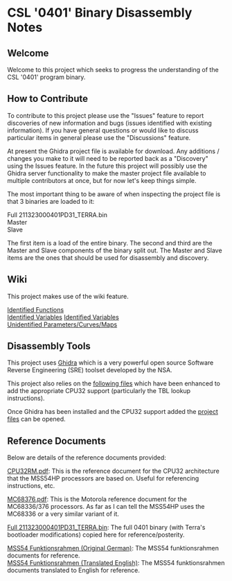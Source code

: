 CSL '0401' Binary Disassembly Notes
======
## Welcome
Welcome to this project which seeks to progress the understanding of the CSL '0401' program binary.

## How to Contribute
To contribute to this project please use the "Issues" feature to report discoveries of new information and bugs (issues identified with existing information). If you have general questions or would like to discuss particular items in general please use the "Discussions" feature.

At present the Ghidra project file is available for download. Any additions / changes you make to it will need to be reported back as a "Discovery" using the Issues feature. In the future this project will possibly use the Ghidra server functionality to make the master project file available to multiple contributors at once, but for now let's keep things simple.

The most important thing to be aware of when inspecting the project file is that 3 binaries are loaded to it:

Full 211323000401PD31_TERRA.bin  
Master  
Slave  

The first item is a load of the entire binary. The second and third are the Master and Slave components of the binary split out. The Master and Slave items are the ones that should be used for disassembly and discovery.

## Wiki
This project makes use of the wiki feature.  
  
[Identified Functions](https://github.com/karter16/CSL_0401_Binary_Disassembly_Notes/wiki/Functions)  
[Identified Variables](https://github.com/karter16/CSL_0401_Binary_Disassembly_Notes/wiki/Global-Variables)
[Identified Variables](https://github.com/karter16/CSL_0401_Binary_Disassembly_Notes/wiki/Global-Variables)  
[Unidentified Parameters/Curves/Maps](https://github.com/karter16/CSL_0401_Binary_Disassembly_Notes/wiki/Unidentified-Maps,-Curves-&-Parameters)  

## Disassembly Tools
This project uses [Ghidra](https://ghidra-sre.org) which is a very powerful open source Software Reverse Engineering (SRE) toolset developed by the NSA.
  
This project also relies on the [following files](https://github.com/NationalSecurityAgency/ghidra/commit/fafd1bb00aaca30ee546de0485896ba4de1bacab) which have been enhanced to add the appropriate CPU32 support (particularly the TBL lookup instructions).

Once Ghidra has been installed and the CPU32 support added the [project files](https://github.com/karter16/CSL_0401_Binary_Disassembly_Notes/blob/master/CSL_0401_Binary_Disassembly_2024_12_16.gar) can be opened.

## Reference Documents  
Below are details of the reference documents provided:

[CPU32RM.pdf](https://github.com/karter16/CSL_0401_Binary_Disassembly_Notes/blob/master/CPU32RM.pdf): This is the reference document for the CPU32 architecture that the MSS54HP processors are based on. Useful for referencing instructions, etc.
  
[MC68376.pdf](https://github.com/karter16/CSL_0401_Binary_Disassembly_Notes/blob/master/MC68376.pdf): This is the Motorola reference document for the MC68336/376 processors. As far as I can tell the MSS54HP uses the MC68336 or a very similar variant of it.
  
[Full 211323000401PD31_TERRA.bin](https://github.com/karter16/CSL_0401_Binary_Disassembly_Notes/blob/master/Full%20211323000401PD31_TERRA.bin): The full 0401 binary (with Terra's bootloader modifications) copied here for reference/posterity.
  
[MSS54 Funktionsrahmen (Original German)](https://github.com/karter16/CSL_0401_Binary_Disassembly_Notes/tree/master/MSS54%20Funktionsrahmen/Original%20(German)): The MSS54 funktionsrahmen documents for reference.  
[MSS54 Funktionsrahmen (Translated English)](https://github.com/karter16/CSL_0401_Binary_Disassembly_Notes/tree/master/MSS54%20Funktionsrahmen/Translated%20(English)): The MSS54 funktionsrahmen documents translated to English for reference.
